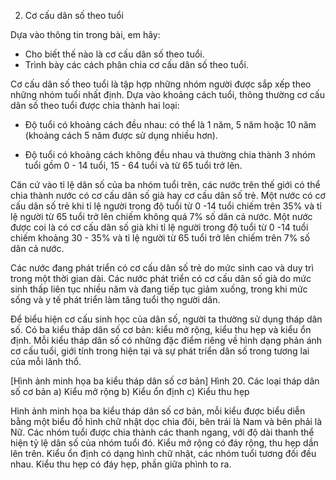 2. Cơ cấu dân số theo tuổi

Dựa vào thông tin trong bài, em hãy:
- Cho biết thế nào là cơ cấu dân số theo tuổi.
- Trình bày các cách phân chia cơ cấu dân số theo tuổi.

Cơ cấu dân số theo tuổi là tập hợp những nhóm người được sắp xếp theo những nhóm tuổi nhất định. Dựa vào khoảng cách tuổi, thông thường cơ cấu dân số theo tuổi được chia thành hai loại:

- Độ tuổi có khoảng cách đều nhau: có thể là 1 năm, 5 năm hoặc 10 năm (khoảng cách 5 năm được sử dụng nhiều hơn).

- Độ tuổi có khoảng cách không đều nhau và thường chia thành 3 nhóm tuổi gồm 0 - 14 tuổi, 15 - 64 tuổi và từ 65 tuổi trở lên.

Căn cứ vào tỉ lệ dân số của ba nhóm tuổi trên, các nước trên thế giới có thể chia thành nước có cơ cấu dân số già hay cơ cấu dân số trẻ. Một nước có cơ cấu dân số trẻ khi tỉ lệ người trong độ tuổi từ 0 -14 tuổi chiếm trên 35% và tỉ lệ người từ 65 tuổi trở lên chiếm không quá 7% số dân cả nước. Một nước được coi là có cơ cấu dân số già khi tỉ lệ người trong độ tuổi từ 0 -14 tuổi chiếm khoảng 30 - 35% và tỉ lệ người từ 65 tuổi trở lên chiếm trên 7% số dân cả nước.

Các nước đang phát triển có cơ cấu dân số trẻ do mức sinh cao và duy trì trong một thời gian dài. Các nước phát triển có cơ cấu dân số già do mức sinh thấp liên tục nhiều năm và đang tiếp tục giảm xuống, trong khi mức sống và y tế phát triển làm tăng tuổi thọ người dân.

Để biểu hiện cơ cấu sinh học của dân số, người ta thường sử dụng tháp dân số. Có ba kiểu tháp dân số cơ bản: kiểu mở rộng, kiểu thu hẹp và kiểu ổn định. Mỗi kiểu tháp dân số có những đặc điểm riêng về hình dạng phản ánh cơ cấu tuổi, giới tính trong hiện tại và sự phát triển dân số trong tương lai của mỗi lãnh thổ.

[Hình ảnh minh họa ba kiểu tháp dân số cơ bản]
Hình 20. Các loại tháp dân số cơ bản
a) Kiểu mở rộng
b) Kiểu ổn định
c) Kiểu thu hẹp

Hình ảnh minh họa ba kiểu tháp dân số cơ bản, mỗi kiểu được biểu diễn bằng một biểu đồ hình chữ nhật dọc chia đôi, bên trái là Nam và bên phải là Nữ. Các nhóm tuổi được chia thành các thanh ngang, với độ dài thanh thể hiện tỷ lệ dân số của nhóm tuổi đó. Kiểu mở rộng có đáy rộng, thu hẹp dần lên trên. Kiểu ổn định có dạng hình chữ nhật, các nhóm tuổi tương đối đều nhau. Kiểu thu hẹp có đáy hẹp, phần giữa phình to ra.